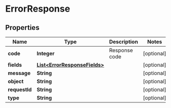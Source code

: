 
# ErrorResponse

## Properties
Name | Type | Description | Notes
------------ | ------------- | ------------- | -------------
**code** | **Integer** | Response code |  [optional]
**fields** | [**List&lt;ErrorResponseFields&gt;**](ErrorResponseFields.md) |  |  [optional]
**message** | **String** |  |  [optional]
**object** | **String** |  |  [optional]
**requestId** | **String** |  |  [optional]
**type** | **String** |  |  [optional]



